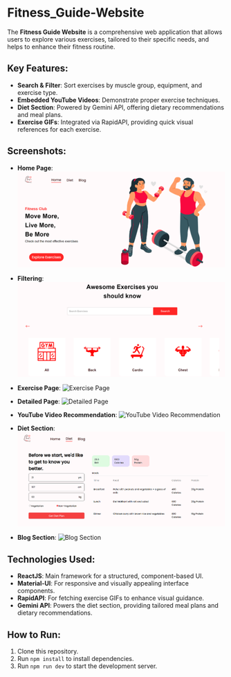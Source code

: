 # Fitness_Guide-Website

The **Fitness Guide Website** is a comprehensive web application that allows users to explore various exercises, tailored to their specific needs, and helps to enhance their fitness routine.

## Key Features:
- **Search & Filter**: Sort exercises by muscle group, equipment, and exercise type.
- **Embedded YouTube Videos**: Demonstrate proper exercise techniques.
- **Diet Section**: Powered by Gemini API, offering dietary recommendations and meal plans.
- **Exercise GIFs**: Integrated via RapidAPI, providing quick visual references for each exercise.

## Screenshots:
- **Home Page**:
  ![Home Page](./fitness_guide/public/HomePage.png)

- **Filtering**:
  ![Filtering](./fitness_guide/public/ExcerciseFilter.png)

- **Exercise Page**:
  ![Exercise Page](./fitness_guide/public/ExcercisPage.png)

- **Detailed Page**:
  ![Detailed Page](.fitness_guide/public/ExercisPage.png)

- **YouTube Video Recommendation**:
  ![YouTube Video Recommendation](./.png)

- **Diet Section**:
  ![Diet Section](./fitness_guide/public/DietPage.png)

- **Blog Section**:
  ![Blog Section](.fitness_guide/public/BlogPage.png)

## Technologies Used:
- **ReactJS**: Main framework for a structured, component-based UI.
- **Material-UI**: For responsive and visually appealing interface components.
- **RapidAPI**: For fetching exercise GIFs to enhance visual guidance.
- **Gemini API**: Powers the diet section, providing tailored meal plans and dietary recommendations.

## How to Run:
1. Clone this repository.
2. Run `npm install` to install dependencies.
3. Run `npm run dev` to start the development server.

